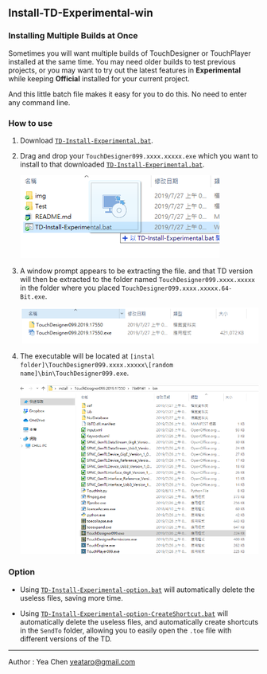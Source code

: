 Install-TD-Experimental-win
---
### Installing Multiple Builds at Once
Sometimes you will want multiple builds of TouchDesigner or TouchPlayer installed at the same time. You may need older builds to test previous projects, or you may want to try out the latest features in **Experimental** while keeping **Official** installed for your current project.

And this little batch file makes it easy for you to do this. No need to enter any command line.
### How to use
1. Download [`TD-Install-Experimental.bat`](https://github.com/yeataro/TD_KIWI/raw/master/Install-TD-Experimental-win/TD-Install-Experimental.bat). 
2. Drag and drop your `TouchDesigner099.xxxx.xxxxx.exe` which you want to install to that downloaded [`TD-Install-Experimental.bat`](https://github.com/yeataro/TD_KIWI/raw/master/Install-TD-Experimental-win/TD-Install-Experimental.bat).

	![](img/drop.png)

3. A window prompt appears to be extracting the file.
and that TD version will then be extracted to the folder named `TouchDesigner099.xxxx.xxxxx` in the folder where you placed `TouchDesigner099.xxxx.xxxxx.64-Bit.exe`.

	![](img/exp.png)

4. The executable will be located at `[instal folder]\TouchDesigner099.xxxx.xxxxx\[random name]\bin\TouchDesigner099.exe`.
	
	![](img/folder.png)
### Option
- Using [`TD-Install-Experimental-option.bat`](https://github.com/yeataro/TD_KIWI/raw/master/Install-TD-Experimental-win/TD-Install-Experimental-option.bat) will automatically delete the useless files, saving more time.

- Using [`TD-Install-Experimental-option-CreateShortcut.bat`](https://github.com/yeataro/TD_KIWI/raw/master/Install-TD-Experimental-win/TD-Install-Experimental-option-CreateShortcut.bat) will automatically delete the useless files, and automatically create shortcuts in the `SendTo` folder, allowing you to easily open the `.toe` file with different versions of the TD.

----------
Author : Yea Chen <yeataro@gmail.com>


